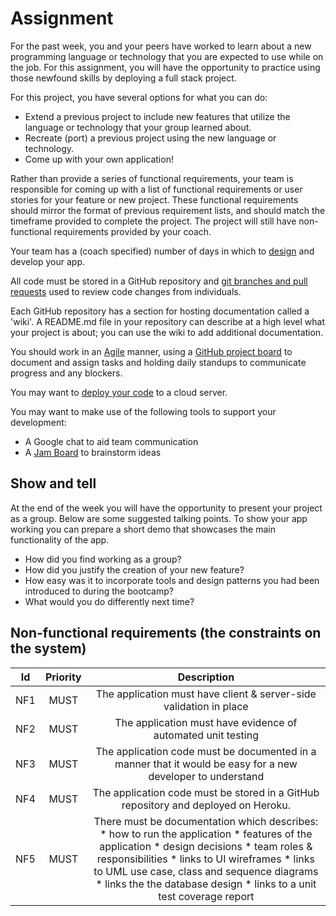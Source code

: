 # Assignment

For the past week, you and your peers have worked to learn about a new programming language or technology that you are expected to use while on the job. For this assignment, you will have the opportunity to practice using those newfound skills by deploying a full stack project.

For this project, you have several options for what you can do:

* Extend a previous project to include new features that utilize the language or technology that your group learned about.
* Recreate (port) a previous project using the new language or technology.
* Come up with your own application!

Rather than provide a series of functional requirements, your team is responsible for coming up with a list of functional requirements or user stories for your feature or new project. These functional requirements should mirror the format of previous requirement lists, and should match the timeframe provided to complete the project. The project will still have non-functional requirements provided by your coach.

Your team has a (coach specified) number of days in which to [design](https://multiverselearningproducts.github.io/curriculum/Bootcamp/Unit-6-End_Of_Bootcamp_Group_Project/0.6.4-Design) and develop your app.

All code must be stored in a GitHub repository and [git branches and pull requests](https://multiverselearningproducts.github.io/curriculum/Bootcamp/Unit-6-End_Of_Bootcamp_Group_Project/0.6.6-Branching_and_Pull_Requests) used to review code changes from individuals.

Each GitHub repository has a section for hosting documentation called a 'wiki'. A README.md file in your repository can describe at a high level what your project is about; you can use the wiki to add additional documentation.

You should work in an [Agile](https://multiverselearningproducts.github.io/curriculum/Bootcamp/Unit-6-End_Of_Bootcamp_Group_Project/0.6.3-Agile_Development) manner, using a [GitHub project board](https://multiverselearningproducts.github.io/curriculum/Bootcamp/Unit-6-End_Of_Bootcamp_Group_Project/0.6.5-GitHub_Projects) to document and assign tasks and holding daily standups to communicate progress and any blockers.

You may want to [deploy your code](https://multiverselearningproducts.github.io/curriculum/Bootcamp/Unit-6-End_Of_Bootcamp_Group_Project/0.6.7-Deployment_with_Heroku) to a cloud server.

You may want to make use of the following tools to support your development:

* A Google chat to aid team communication
* A [Jam Board](https://jamboard.google.com/) to brainstorm ideas

## Show and tell

At the end of the week you will have the opportunity to present your project as a group. Below are some suggested talking points. To show your app working you can prepare a short demo that showcases the main functionality of the app.

* How did you find working as a group?
* How did you justify the creation of your new feature?
* How easy was it to incorporate tools and design patterns you had been introduced to during the bootcamp?
* What would you do differently next time?

## Non-functional requirements (the constraints on the system)
| Id | Priority | Description |
|:---:|:---:|:---:|
| NF1 | MUST | The application must have client & server-side validation in place |
| NF2 | MUST | The application must have evidence of automated unit testing |
| NF3 | MUST | The application code must be documented in a manner that it would be easy for a new developer to understand |
| NF4 | MUST | The application code must be stored in a GitHub repository and deployed on Heroku. |
| NF5 | MUST | There must be documentation which describes: <br> * how to run the application * features of the application * design decisions * team roles & responsibilities * links to UI wireframes * links to UML use case, class and sequence diagrams * links the the database design * links to a unit test coverage report |
